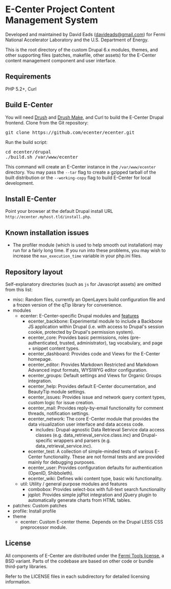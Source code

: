 # E-Center Project Content Management System

Developed and maintained by David Eads (davideads@gmail.com) for Fermi National
Accelerator Laboratory and the U.S. Department of Energy.

This is the root directory of the custom Drupal 6.x modules, themes, and other
supporting files (patches, makefile, other assets) for the E-Center content
management component and user interface.

## Requirements

PHP 5.2+, Curl

## Build E-Center

You will need [Drush][drush] and [Drush Make][drush_make], and Curl to build the
E-Center Drupal frontend. Clone from the Git repository:

<pre>git clone https://github.com/ecenter/ecenter.git</pre>

Run the build script:

<pre>cd ecenter/drupal
./build.sh /var/www/ecenter</pre>

This command will create an E-Center instance in the `/var/www/ecenter` directory. You may pass the `--tar` flag to create a gzipped tarball of the built distribution or the `--working-copy` flag to build E-Center for local development.

## Install E-Center

Point your browser at the default Drupal install URL `http://ecenter.myhost.tld/install.php`.

## Known installation issues

 * The profiler module (which is used to help smooth out installation) may run
for a fairly long time. If you run into these problems, you may wish to increase
the `max_execution_time` variable in your php.ini files.

## Repository layout

Self-explanatory directories (such as `js` for Javascript assets) are omitted from this list:

* misc: Random files, currently an OpenLayers build configuration file and a frozen version of the qTip library for convenience.
* modules
  * ecenter: E-Center-specific Drupal modules and [features][features]
    * ecenter_backbone: Experimental module to include a Backbone JS application within Drupal (i.e. with access to Drupal's session cookie, protected by Drupal's permission system).
    * ecenter_core: Provides basic permissions, roles (pre-authenticated, trusted, administrator), tag vocabulary, and page + snippet content types.
    * ecenter_dashboard: Provides code and Views for the E-Center homepage.
    * ecenter_editor: Provides Markdown Restricted and Markdown Advanced input formats, WYSIWYG editor configuration.
    * ecenter_groups: Default settings and Views for Organic Groups integration.
    * ecenter_help: Provides default E-Center documentation, and BeautyTip module settings.
    * ecenter_issues: Provides issue and network query content types, custom logic for issue creation.
    * ecenter_mail: Provides reply-by-email functionality for comment threads, notification settings.
    * ecenter_network: The core E-Center module that provides the data visualization user interface and data access code. 
      * includes: Drupal-agnostic Data Retrieval Service data access classes (e.g. data_retrieval_service.class.inc) and Drupal-specific wrappers and parsers (e.g. data_retrieval_service.inc).
    * ecenter_test: A collection of simple-minded tests of various E-Center functionality. These are not formal tests and are provided mainly for debugging purposes.
    * ecenter_user: Provides configuration defaults for authentication (OpenID, Shibboleth).
    * ecenter_wiki: Defines wiki content type, basic wiki functionality.
  * util: Utility / general purpose modules and features
    * combobox: Provides select-box with full-text search functionality 
    * jqplot: Provides simple jqPlot integration and jQuery plugin to automatically generate charts from HTML tables.
* patches: Custom patches
* profile: Install profile
* theme
  * ecenter: Custom E-center theme. Depends on the Drupal LESS CSS preprocessor module.

## License

All components of E-Center are distributed under the [Fermi Tools
license][fermitools], a BSD variant. Parts of the codebase are based on other 
code or bundle third-party libraries.

Refer to the LICENSE files in each subdirectory for detailed licensing
information.

 [drush]: http://drupal.org/project/drush
 [drush_make]: http://drupal.org/project/drush_make
 [features]: http://drupal.org/project/features
 [fermitools]: http://fermitools.fnal.gov/about/terms.html
 [drupal_install]: http://drupal.org/documentation/install
